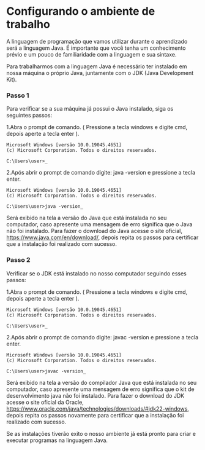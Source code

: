 # Configurando o ambiente de trabalho
A linguagem de programação que vamos utilizar durante o aprendizado será a linguagem Java. É importante que você tenha um conhecimento prévio e um pouco de familiaridade com a linguagem e sua sintaxe.

Para trabalharmos com a linguagem Java é necessário ter instalado em nossa máquina o próprio Java, juntamente com o JDK (Java Development Kit).

### Passo 1

Para verificar se a sua máquina já possui o Java instalado, siga os seguintes passos:

1.Abra o prompt de comando. ( Pressione a tecla windows e  digite cmd, depois aperte a tecla enter ).

    Microsoft Windows [versão 10.0.19045.4651]    
    (c) Microsoft Corporation. Todos o direitos reservados.

    C:\Users\user>_

2.Após abrir o prompt de comando digite: java -version e pressione a tecla enter. 

    Microsoft Windows [versão 10.0.19045.4651]    
    (c) Microsoft Corporation. Todos o direitos reservados.

    C:\Users\user>java -version_

Será exibido na tela a versão do Java que está instalada no seu computador, caso apresente uma mensagem de erro significa que o Java não foi instalado. Para fazer o download do Java acesse o site oficial, <a href="https://www.java.com/en/download/" target="_blank">https://www.java.com/en/download/</a>, depois repita os passos para certificar que a instalação foi realizado com sucesso.

### Passo 2

Verificar se o JDK está instalado no nosso computador seguindo esses passos:

1.Abra o prompt de comando. ( Pressione a tecla windows e  digite cmd, depois aperte a tecla enter ).

    Microsoft Windows [versão 10.0.19045.4651]    
    (c) Microsoft Corporation. Todos o direitos reservados.

    C:\Users\user>_

2.Após abrir o prompt de comando digite: javac -version e pressione a tecla enter. 

    Microsoft Windows [versão 10.0.19045.4651]    
    (c) Microsoft Corporation. Todos o direitos reservados.

    C:\Users\user>javac -version_

Será exibido na tela a versão do compilador Java que está instalada no seu computador, caso apresente uma mensagem de erro significa que o kit de desenvolvimento java não foi instalado. Para fazer o download do JDK acesse o site oficial da Oracle, <a href="https://www.oracle.com/java/technologies/downloads/#jdk22-windows" target="_blank">https://www.oracle.com/java/technologies/downloads/#jdk22-windows</a>, depois repita os passos novamente para certificar que a instalação foi realizado com sucesso.

Se as instalações tiverão exito o nosso ambiente já está pronto para criar e executar programas na linguagem Java.
